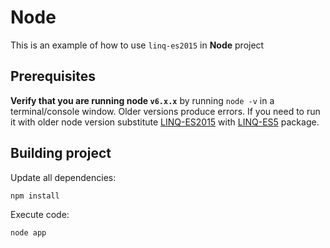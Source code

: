 # Node

This is an example of how to use ```linq-es2015``` in **Node** project

## Prerequisites

**Verify that you are running node `v6.x.x`** by running `node -v` in a terminal/console window. Older versions produce errors. 
If you need to run it with older node version substitute [LINQ-ES2015](https://www.npmjs.com/package/linq-es2015) with [LINQ-ES5](https://www.npmjs.com/package/linq-es5) package.

## Building project
Update all dependencies:
```
npm install
```
Execute code:
```
node app
```

